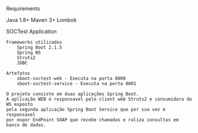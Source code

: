 Requirements

Java 1.8+
Maven 3+
Lombok

SOCTest Application

	Frameworks utilizados 
		Spring Boot 2.1.5
		Spring WS
		Struts2
		JDBC
		
	Artefatos
		sboot-soctest-web - Executa na porta 8000
		sboot-soctest-service - Executa na porta 8001

	O projeto consiste em duas aplicações Spring Boot.
	A aplicação WEB é responsavel pelo client web Struts2 e consumidora do WS exposto
	pela segunda aplicação Spring Boot Service que por sua vez é responsavel 
	por expor EndPoint SOAP que recebe chamadas e raliza consultas em banco de dados.
